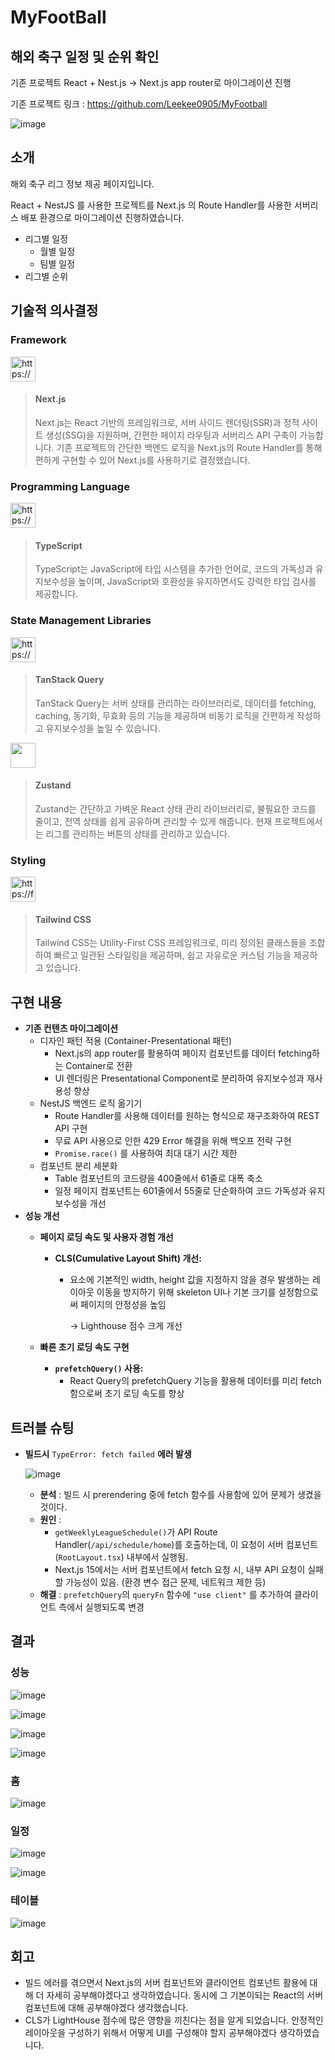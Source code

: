 # MyFootBall

## 해외 축구 일정 및 순위 확인

기존 프로젝트 React + Nest.js -> Next.js app router로 마이그레이션 진행

기존 프로젝트 링크 : https://github.com/Leekee0905/MyFootball

![image](https://github.com/user-attachments/assets/e6f5c73e-6680-40ce-a666-31c860ec1c40)


## 소개

해외 축구 리그 정보 제공 페이지입니다.

React + NestJS 를 사용한 프로젝트를 Next.js 의 Route Handler를 사용한 서버리스 배포 환경으로 마이그레이션 진행하였습니다.

- 리그별 일정
    - 월별 일정
    - 팀별 일정
- 리그별 순위

## 기술적 의사결정

### Framework

<aside>
<img src="https://www.soaple.io/static/post/8/cover-image.png" alt="https://www.soaple.io/static/post/8/cover-image.png" width="40px" /> 

> #### Next.js
> Next.js는 React 기반의 프레임워크로, 서버 사이드 렌더링(SSR)과 정적 사이트 생성(SSG)을 지원하며, 간편한 페이지 라우팅과 서버리스 API 구축이 가능합니다.
기존 프로젝트의 간단한 백엔드 로직을 Next.js의 Route Handler를 통해 편하게 구현할 수 있어 Next.js를 사용하기로 결정했습니다.

  

</aside>

### Programming Language

<aside>
<img src="https://upload.wikimedia.org/wikipedia/commons/thumb/4/4c/Typescript_logo_2020.svg/2048px-Typescript_logo_2020.svg.png" alt="https://upload.wikimedia.org/wikipedia/commons/thumb/4/4c/Typescript_logo_2020.svg/2048px-Typescript_logo_2020.svg.png" width="40px" />  
  
> #### TypeScript  
> TypeScript는 JavaScript에 타입 시스템을 추가한 언어로, 코드의 가독성과 유지보수성을 높이며, JavaScript와 호환성을 유지하면서도 강력한 타입 검사를 제공합니다.

</aside>

### State Management Libraries

<aside>
<img src="https://avatars.githubusercontent.com/u/72518640?v=4" alt="https://avatars.githubusercontent.com/u/72518640?v=4" width="40px" />   
  
  > #### TanStack Query
> TanStack Query는 서버 상태를 관리하는 라이브러리로, 데이터를 fetching, caching, 동기화, 무효화 등의 기능을 제공하며 비동기 로직을 간편하게 작성하고 유지보수성을 높일 수 있습니다.

</aside>


<aside>
  
<img src="https://github.com/user-attachments/assets/c3f616d4-9885-4040-9cb8-79edbf35baad" width="40px"/>

  > #### Zustand  
> Zustand는 간단하고 가벼운 React 상태 관리 라이브러리로, 불필요한 코드를 줄이고, 전역 상태를 쉽게 공유하며 관리할 수 있게 해줍니다.
현재 프로젝트에서는 리그를 관리하는 버튼의 상태를 관리하고 있습니다.

</aside>

### Styling

<aside>
<img src="https://files.raycast.com/nwt9ncojkvwmjfkaada8upafvpnu" alt="https://files.raycast.com/nwt9ncojkvwmjfkaada8upafvpnu" width="40px" />  
  
  > #### Tailwind CSS
> Tailwind CSS는 Utility-First CSS 프레임워크로, 미리 정의된 클래스들을 조합하여 빠르고 일관된 스타일링을 제공하며, 쉽고 자유로운 커스텀 기능을 제공하고 있습니다.

</aside>

## 구현 내용

- **기존 컨텐츠 마이그레이션**
    - 디자인 패턴 적용 (Container-Presentational 패턴)
        - Next.js의 app router를 활용하여 페이지 컴포넌트를 데이터 fetching하는 Container로 전환
        - UI 렌더링은 Presentational Component로 분리하여 유지보수성과 재사용성 향상
    - NestJS 백엔드 로직 옮기기
        - Route Handler를 사용해 데이터를 원하는 형식으로 재구조화하여 REST API 구현
        - 무료 API 사용으로 인한 429 Error 해결을 위해 백오프 전략 구현
        - `Promise.race()` 를 사용하여 최대 대기 시간 제한
    - 컴포넌트 분리 세분화
        - Table 컴포넌트의 코드량을 400줄에서 61줄로 대폭 축소
        - 일정 페이지 컴포넌트는 601줄에서 55줄로 단순화하여 코드 가독성과 유지보수성을 개선
- **성능 개선**
    - **페이지 로딩 속도 및 사용자 경험 개선**
        - **CLS(Cumulative Layout Shift) 개선:**
            - 요소에 기본적인 width, height 값을 지정하지 않을 경우 발생하는 레이아웃 이동을 방지하기 위해 skeleton UI나 기본 크기를 설정함으로써 페이지의 안정성을 높임
                
                → Lighthouse 점수 크게 개선
                
    - **빠른 초기 로딩 속도 구현**
        - **`prefetchQuery()` 사용:**
            - React Query의 prefetchQuery 기능을 활용해 데이터를 미리 fetch함으로써 초기 로딩 속도를 향상

## 트러블 슈팅

- **빌드시** `TypeError: fetch failed` **에러 발생**
    
    ![image](https://github.com/user-attachments/assets/370e4e24-c058-4441-90eb-5d1c7fb5c1c5)

    - **분석** : 빌드 시 prerendering 중에 fetch 함수를 사용함에 있어 문제가 생겼을 것이다.
    - **원인** :
        - `getWeeklyLeagueSchedule()`가 API Route Handler(`/api/schedule/home`)를 호출하는데, 이 요청이 서버 컴포넌트(`RootLayout.tsx`) 내부에서 실행됨.
        - Next.js 15에서는 서버 컴포넌트에서 fetch 요청 시, 내부 API 요청이 실패할 가능성이 있음. (환경 변수 접근 문제, 네트워크 제한 등)
    - **해결** : `prefetchQuery`의 `queryFn` 함수에 `"use client"` 를 추가하여 클라이언트 측에서 실행되도록 변경

## 결과

### 성능

![image](https://github.com/user-attachments/assets/913d5ebd-ce1a-46fe-aa1d-fc79de62ea23)

![image](https://github.com/user-attachments/assets/8f396ae8-bb33-496d-ac7a-7f44a9571506)

![image](https://github.com/user-attachments/assets/df0d9be6-ecbe-42d1-8bf1-b2ca17da1970)

![image](https://github.com/user-attachments/assets/cf56d2c9-40cc-4ea4-bcb0-7d6fba9e8927)

### 홈

![image](https://github.com/user-attachments/assets/248d9aa5-9db2-48d3-99b5-02b532b7c3cd)

### 일정

![image](https://github.com/user-attachments/assets/3e54e76a-74ff-491b-956c-005ea4082b22)

![image](https://github.com/user-attachments/assets/26b234d5-335e-46af-9396-ab138013cd91)

### 테이블

![image](https://github.com/user-attachments/assets/37988c66-9676-44c8-b4f4-537b7d9edcce)

## 회고

- 빌드 에러를 겪으면서 Next.js의 서버 컴포넌트와 클라이언트 컴포넌트 활용에 대해 더 자세히 공부해야겠다고 생각하였습니다. 동시에 그 기본이되는 React의 서버 컴포넌트에 대해 공부해야겠다 생각했습니다.
- CLS가  LightHouse 점수에 많은 영향을 끼친다는 점을 알게 되었습니다. 안정적인 레이아웃을 구성하기 위해서 어떻게 UI를 구성해야 할지 공부해야겠다 생각하였습니다.
